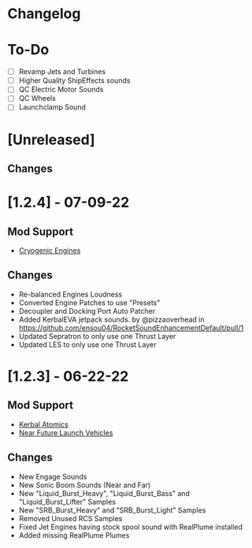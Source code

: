 # Changelog

# To-Do
- [ ] Revamp Jets and Turbines
- [ ] Higher Quality ShipEffects sounds
- [ ] QC Electric Motor Sounds
- [ ] QC Wheels
- [ ] Launchclamp Sound

# [Unreleased]
## Changes

# [1.2.4] - 07-09-22
## Mod Support
- [Cryogenic Engines](https://github.com/post-kerbin-mining-corporation/CryoEngines)
## Changes
- Re-balanced Engines Loudness
- Converted Engine Patches to use "Presets"
- Decoupler and Docking Port Auto Patcher
- Added KerbalEVA jetpack sounds. by @pizzaoverhead in https://github.com/ensou04/RocketSoundEnhancementDefault/pull/1
- Updated Sepratron to only use one Thrust Layer
- Updated LES to only use one Thrust Layer

# [1.2.3] - 06-22-22
## Mod Support
- [Kerbal Atomics](https://github.com/post-kerbin-mining-corporation/KerbalAtomics)
- [Near Future Launch Vehicles](https://github.com/post-kerbin-mining-corporation/NearFutureLaunchVehicles)
## Changes
- New Engage Sounds
- New Sonic Boom Sounds (Near and Far)
- New "Liquid_Burst_Heavy", "Liquid_Burst_Bass" and "Liquid_Burst_Lifter" Samples
- New "SRB_Burst_Heavy" and "SRB_Burst_Light" Samples
- Removed Unused RCS Samples
- Fixed Jet Engines having stock spool sound with RealPlume installed
- Added missing RealPlume Plumes
